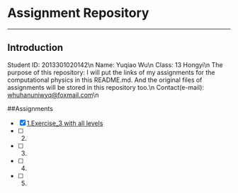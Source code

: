 # **Assignment Repository**
------

## Introduction
Student ID: 2013301020142\n
Name: Yuqiao Wu\n
Class: 13 Hongyi\n
The purpose of this repository: I will put the links of my assignments for the computational physics in this README.md. And the original files of assignments will be stored in this repository too.\n
Contact(e-mail): whuhanuniwyq@foxmail.com\n

##Assignments
- [x] [1.Exercise_3 with all levels](https://raw.githubusercontent.com/chenfeng2013301020145/computational-physics_N2013301020145/master/Exercise/1st%20assignment.md)
- [ ] 2.
- [ ] 3.
- [ ] 4.
- [ ] 5.
